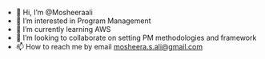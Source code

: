 - 👋 Hi, I’m @Mosheeraali
- 👀 I’m interested in Program Management 
- 🌱 I’m currently learning AWS 
- 💞️ I’m looking to collaborate on setting PM methodologies and framework
- 📫 How to reach me by email mosheera.s.ali@gmail.com

<!---
Mosheeraali/Mosheeraali is a ✨ special ✨ repository because its `README.md` (this file) appears on your GitHub profile.
You can click the Preview link to take a look at your changes.
--->

